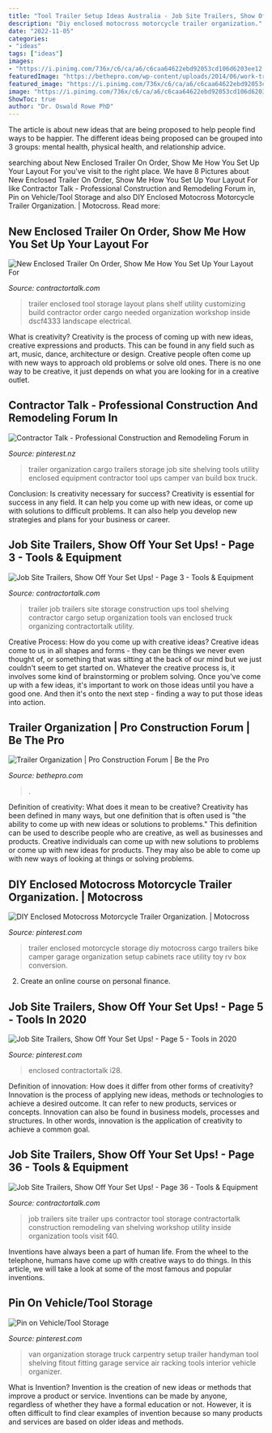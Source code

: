 ```yaml
---
title: "Tool Trailer Setup Ideas Australia - Job Site Trailers, Show Off Your Set Ups!"
description: "Diy enclosed motocross motorcycle trailer organization."
date: "2022-11-05"
categories:
- "ideas"
tags: ["ideas"]
images:
- "https://i.pinimg.com/736x/c6/ca/a6/c6caa64622ebd92053cd106d6203ee12.jpg"
featuredImage: "https://bethepro.com/wp-content/uploads/2014/06/work-trailer-setup-004.jpg"
featured_image: "https://i.pinimg.com/736x/c6/ca/a6/c6caa64622ebd92053cd106d6203ee12.jpg"
image: "https://i.pinimg.com/736x/c6/ca/a6/c6caa64622ebd92053cd106d6203ee12.jpg"
ShowToc: true
author: "Dr. Oswald Rowe PhD"
---
```



The article is about new ideas that are being proposed to help people find ways to be happier. The different ideas being proposed can be grouped into 3 groups: mental health, physical health, and relationship advice.

	

		
searching about New Enclosed Trailer On Order, Show Me How You Set Up Your Layout For you've visit to the right place. We have 8 Pictures about New Enclosed Trailer On Order, Show Me How You Set Up Your Layout For like Contractor Talk - Professional Construction and Remodeling Forum in, Pin on Vehicle/Tool Storage and also DIY Enclosed Motocross Motorcycle Trailer Organization. | Motocross. Read more:
		
    
## New Enclosed Trailer On Order, Show Me How You Set Up Your Layout For

<img loading=lazy src="https://www.contractortalk.com/attachments/f40/23386d1303920110t-new-enclosed-trailer-order-show-me-how-you-set-up-your-layout-tool-storage-dscf4333.jpg" onerror="this.onerror=null;this.src='https://tse2.mm.bing.net/th?id=OIP.-MX5ziPgmC4RZ8ygQADwywHaFj&amp;pid=15.1';" alt="New Enclosed Trailer On Order, Show Me How You Set Up Your Layout For">

_Source: contractortalk.com_

>trailer enclosed tool storage layout plans shelf utility customizing build contractor order cargo needed organization workshop inside dscf4333 landscape electrical. 

	

What is creativity?
Creativity is the process of coming up with new ideas, creative expressions and products. This can be found in any field such as art, music, dance, architecture or design. Creative people often come up with new ways to approach old problems or solve old ones. There is no one way to be creative, it just depends on what you are looking for in a creative outlet.

    
## Contractor Talk - Professional Construction And Remodeling Forum In

<img loading=lazy src="https://i.pinimg.com/736x/4a/b9/af/4ab9af69e6849643d41be3571967036c--trailer-organization-trailer-storage.jpg" onerror="this.onerror=null;this.src='https://tse1.mm.bing.net/th?id=OIP.CZgUprlYNOo-y6_ieqwn2AHaJ4&amp;pid=15.1';" alt="Contractor Talk - Professional Construction and Remodeling Forum in">

_Source: pinterest.nz_

>trailer organization cargo trailers storage job site shelving tools utility enclosed equipment contractor tool ups camper van build box truck. 

	

Conclusion: Is creativity necessary for success?
Creativity is essential for success in any field. It can help you come up with new ideas, or come up with solutions to difficult problems. It can also help you develop new strategies and plans for your business or career.

    
## Job Site Trailers, Show Off Your Set Ups! - Page 3 - Tools &amp; Equipment

<img loading=lazy src="https://www.contractortalk.com/attachments/f40/16318d1236306676-job-site-trailers-show-off-your-set-ups-trailer-pics-003.jpg" onerror="this.onerror=null;this.src='https://tse4.mm.bing.net/th?id=OIP.xhZNPFncRBduW_N9JuN0-AHaFj&amp;pid=15.1';" alt="Job Site Trailers, Show Off Your Set Ups! - Page 3 - Tools &amp; Equipment">

_Source: contractortalk.com_

>trailer job trailers site storage construction ups tool shelving contractor cargo setup organization tools van enclosed truck organizing contractortalk utility. 

	

Creative Process: How do you come up with creative ideas?
Creative ideas come to us in all shapes and forms - they can be things we never even thought of, or something that was sitting at the back of our mind but we just couldn't seem to get started on.
Whatever the creative process is, it involves some kind of brainstorming or problem solving. Once you've come up with a few ideas, it's important to work on those ideas until you have a good one. And then it's onto the next step - finding a way to put those ideas into action.

    
## Trailer Organization | Pro Construction Forum | Be The Pro

<img loading=lazy src="https://bethepro.com/wp-content/uploads/2014/06/work-trailer-setup-004.jpg" onerror="this.onerror=null;this.src='https://tse3.mm.bing.net/th?id=OIP.qkSf7wTVkGoeUpwbREl50QHaFj&amp;pid=15.1';" alt="Trailer Organization | Pro Construction Forum | Be the Pro">

_Source: bethepro.com_

>. 

	

Definition of creativity: What does it mean to be creative?
Creativity has been defined in many ways, but one definition that is often used is "the ability to come up with new ideas or solutions to problems." This definition can be used to describe people who are creative, as well as businesses and products. Creative individuals can come up with new solutions to problems or come up with new ideas for products. They may also be able to come up with new ways of looking at things or solving problems.

    
## DIY Enclosed Motocross Motorcycle Trailer Organization. | Motocross

<img loading=lazy src="https://s-media-cache-ak0.pinimg.com/736x/a3/bd/dc/a3bddc4165d5c4019c0f8b732e7f6816.jpg" onerror="this.onerror=null;this.src='https://tse3.mm.bing.net/th?id=OIP.IAC-W0JLfJTGkZry7S70XQHaJ3&amp;pid=15.1';" alt="DIY Enclosed Motocross Motorcycle Trailer Organization. | Motocross">

_Source: pinterest.com_

>trailer enclosed motorcycle storage diy motocross cargo trailers bike camper garage organization setup cabinets race utility toy rv box conversion. 

	

2. Create an online course on personal finance.

    
## Job Site Trailers, Show Off Your Set Ups! - Page 5 - Tools In 2020

<img loading=lazy src="https://i.pinimg.com/736x/c6/ca/a6/c6caa64622ebd92053cd106d6203ee12.jpg" onerror="this.onerror=null;this.src='https://tse3.mm.bing.net/th?id=OIP.2wF1bA74mh7y_vRjJaTdkwHaJ4&amp;pid=15.1';" alt="Job Site Trailers, Show Off Your Set Ups! - Page 5 - Tools in 2020">

_Source: pinterest.com_

>enclosed contractortalk i28. 

	

Definition of innovation: How does it differ from other forms of creativity?
Innovation is the process of applying new ideas, methods or technologies to achieve a desired outcome. It can refer to new products, services or concepts. Innovation can also be found in business models, processes and structures. In other words, innovation is the application of creativity to achieve a common goal.

    
## Job Site Trailers, Show Off Your Set Ups! - Page 36 - Tools &amp; Equipment

<img loading=lazy src="https://www.contractortalk.com/attachments/f40/81702d1353261634t-job-site-trailers-show-off-your-set-ups-image-2607029479.jpg" onerror="this.onerror=null;this.src='https://tse3.mm.bing.net/th?id=OIP.Nk-f0Pzrx8g5ZI1_-sOb0QHaFj&amp;pid=15.1';" alt="Job Site Trailers, Show Off Your Set Ups! - Page 36 - Tools &amp; Equipment">

_Source: contractortalk.com_

>job trailers site trailer ups contractor tool storage contractortalk construction remodeling van shelving workshop utility inside organization tools visit f40. 

	

Inventions have always been a part of human life. From the wheel to the telephone, humans have come up with creative ways to do things. In this article, we will take a look at some of the most famous and popular inventions.

    
## Pin On Vehicle/Tool Storage

<img loading=lazy src="https://i.pinimg.com/originals/72/f5/dc/72f5dc57b738a1e59210223acdd5f645.jpg" onerror="this.onerror=null;this.src='https://tse4.mm.bing.net/th?id=OIP.b5b5BAgn7CwndAhxtdQOmgHaJ4&amp;pid=15.1';" alt="Pin on Vehicle/Tool Storage">

_Source: pinterest.com_

>van organization storage truck carpentry setup trailer handyman tool shelving fitout fitting garage service air racking tools interior vehicle organizer. 

	

What is Invention?
Invention is the creation of new ideas or methods that improve a product or service. Inventions can be made by anyone, regardless of whether they have a formal education or not. However, it is often difficult to find clear examples of invention because so many products and services are based on older ideas and methods.

